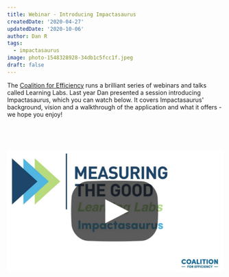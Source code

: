 ```yaml
---
title: Webinar - Introducing Impactasaurus
createdDate: '2020-04-27'
updatedDate: '2020-10-06'
author: Dan R
tags:
  - impactasaurus
image: photo-1548328928-34db1c5fcc1f.jpeg
draft: false
---
```


The [Coalition for Efficiency](http://www.cfefficiency.org.uk/) runs a brilliant series of webinars and talks called Learning Labs. Last year Dan presented a session introducing Impactasaurus, which you can watch below. It covers Impactasaurus' background, vision and a walkthrough of the application and what it offers - we hope you enjoy!

 

 

<a href="https://www.youtube.com/watch?v=sw-_m3fNVmE" target="_blank"><img src="cfe-thumbnail-play.jpg"></a>

 
